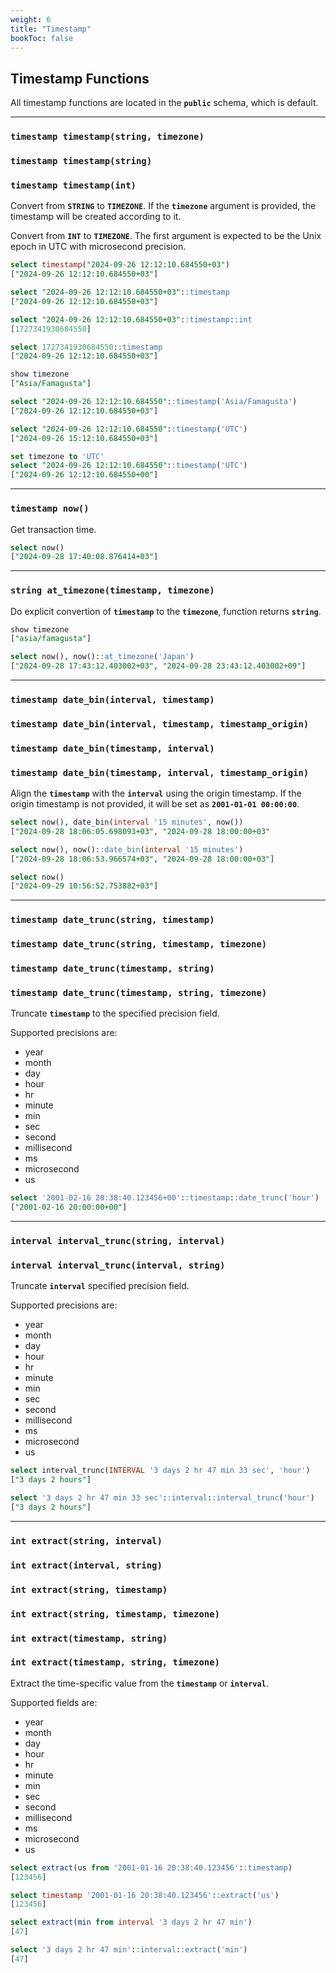 ```yaml
---
weight: 6
title: "Timestamp"
bookToc: false
---
```


## Timestamp Functions

All timestamp functions are located in the **`public`** schema, which is default.

---

### **`timestamp timestamp(string, timezone)`**
### **`timestamp timestamp(string)`**
### **`timestamp timestamp(int)`**

Convert from **`STRING`** to **`TIMEZONE`**. If the **`timezone`** argument is provided, the
timestamp will be created according to it.

Convert from **`INT`** to **`TIMEZONE`**. The first argument is expected to be the
Unix epoch in UTC with microsecond precision.

```SQL
select timestamp("2024-09-26 12:12:10.684550+03")
["2024-09-26 12:12:10.684550+03"]

select "2024-09-26 12:12:10.684550+03"::timestamp
["2024-09-26 12:12:10.684550+03"]

select "2024-09-26 12:12:10.684550+03"::timestamp::int
[1727341930684550]

select 1727341930684550::timestamp
["2024-09-26 12:12:10.684550+03"]

show timezone
["Asia/Famagusta"]

select "2024-09-26 12:12:10.684550"::timestamp('Asia/Famagusta')
["2024-09-26 12:12:10.684550+03"]

select "2024-09-26 12:12:10.684550"::timestamp('UTC')
["2024-09-26 15:12:10.684550+03"]

set timezone to 'UTC'
select "2024-09-26 12:12:10.684550"::timestamp('UTC')
["2024-09-26 12:12:10.684550+00"]
```

---

### **`timestamp now()`**

Get transaction time.

```SQL
select now()
["2024-09-28 17:40:08.876414+03"]
```

---

### **`string at_timezone(timestamp, timezone)`**

Do explicit convertion of **`timestamp`** to the **`timezone`**,
function returns **`string`**.

```SQL
show timezone
["asia/famagusta"]

select now(), now()::at_timezone('Japan')
["2024-09-28 17:43:12.403002+03", "2024-09-28 23:43:12.403002+09"]
```

---

### **`timestamp date_bin(interval, timestamp)`**
### **`timestamp date_bin(interval, timestamp, timestamp_origin)`**
### **`timestamp date_bin(timestamp, interval)`**
### **`timestamp date_bin(timestamp, interval, timestamp_origin)`**

Align the **`timestamp`** with the **`interval`** using the origin timestamp. If the
origin timestamp is not provided, it will be set as **`2001-01-01 00:00:00`**.

```SQL
select now(), date_bin(interval '15 minutes', now())
["2024-09-28 18:06:05.698093+03", "2024-09-28 18:00:00+03"

select now(), now()::date_bin(interval '15 minutes')
["2024-09-28 18:06:53.966574+03", "2024-09-28 18:00:00+03"]

select now()
["2024-09-29 10:56:52.753882+03"]
```

---

### **`timestamp date_trunc(string, timestamp)`**
### **`timestamp date_trunc(string, timestamp, timezone)`**
### **`timestamp date_trunc(timestamp, string)`**
### **`timestamp date_trunc(timestamp, string, timezone)`**

Truncate **`timestamp`** to the specified precision field.

Supported precisions are:

* year
* month
* day
* hour
* hr
* minute
* min
* sec
* second
* millisecond
* ms
* microsecond
* us

```SQL
select '2001-02-16 20:38:40.123456+00'::timestamp::date_trunc('hour')
["2001-02-16 20:00:00+00"]
```

---

### **`interval interval_trunc(string, interval)`**
### **`interval interval_trunc(interval, string)`**

Truncate **`interval`** specified precision field.

Supported precisions are:

* year
* month
* day
* hour
* hr
* minute
* min
* sec
* second
* millisecond
* ms
* microsecond
* us

```SQL
select interval_trunc(INTERVAL '3 days 2 hr 47 min 33 sec', 'hour')
["3 days 2 hours"]

select '3 days 2 hr 47 min 33 sec'::interval::interval_trunc('hour')
["3 days 2 hours"]
```

---

### **`int extract(string, interval)`**
### **`int extract(interval, string)`**
### **`int extract(string, timestamp)`**
### **`int extract(string, timestamp, timezone)`**
### **`int extract(timestamp, string)`**
### **`int extract(timestamp, string, timezone)`**

Extract the time-specific value from the **`timestamp`** or **`interval`**.

Supported fields are:

* year
* month
* day
* hour
* hr
* minute
* min
* sec
* second
* millisecond
* ms
* microsecond
* us


```SQL
select extract(us from '2001-01-16 20:38:40.123456'::timestamp)
[123456]

select timestamp '2001-01-16 20:38:40.123456'::extract('us')
[123456]

select extract(min from interval '3 days 2 hr 47 min')
[47]

select '3 days 2 hr 47 min'::interval::extract('min')
[47]
```
